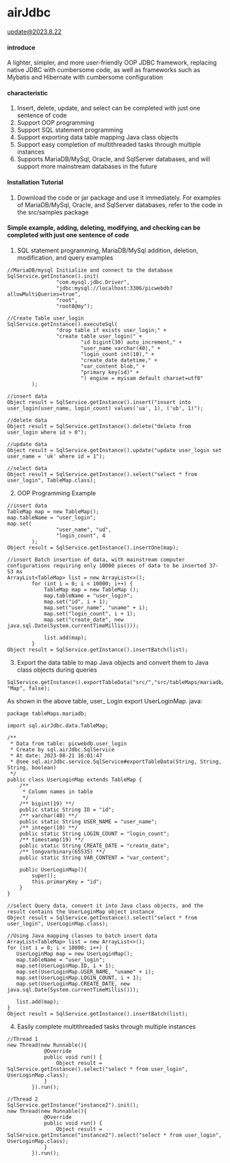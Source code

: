 # airJdbc
update@2023.8.22

#### introduce
A lighter, simpler, and more user-friendly OOP JDBC framework, replacing native JDBC with cumbersome code, as well as frameworks such as Mybatis and Hibernate with cumbersome configuration

#### characteristic
1. Insert, delete, update, and select can be completed with just one sentence of code
2. Support OOP programming
3. Support SQL statement programming
4. Support exporting data table mapping Java class objects
5. Support easy completion of multithreaded tasks through multiple instances
6. Supports MariaDB/MySql, Oracle, and SqlServer databases, and will support more mainstream databases in the future


#### Installation Tutorial

1.  Download the code or jar package and use it immediately. For examples of MariaDB/MySql, Oracle, and SqlServer databases, refer to the code in the src/samples package

#### Simple example, adding, deleting, modifying, and checking can be completed with just one sentence of code

1.  SQL statement programming, MariaDB/MySql addition, deletion, modification, and query examples

```
//MariaDB/mysql Initialize and connect to the database
SqlService.getInstance().init(
                "com.mysql.jdbc.Driver",
                "jdbc:mysql://localhost:3306/picwebdb?allowMultiQueries=true",
                "root",
                "root8@my");
```

```
//Create Table user_login
SqlService.getInstance().executeSql(
                "drop table if exists user_login;" +
                "create table user_login(" +
                        "id bigint(30) auto_increment," +
                        "user_name varchar(40)," +
                        "login_count int(10)," +
                        "create_date datetime," +
                        "var_content blob," +
                        "primary key(id)" +
                        ") engine = myisam default charset=utf8"
        );
```

```
//insert data
Object result = SqlService.getInstance().insert("insert into user_login(user_name, login_count) values('ua', 1), ('ub', 1)");
```

```
//delete data
Object result = SqlService.getInstance().delete("delete from user_login where id > 0");
```

```
//update data
Object result = SqlService.getInstance().update("update user_login set user_name = 'uk' where id = 1");
```

```
//select data
Object result = SqlService.getInstance().select("select * from user_login", TableMap.class);
```

2.  OOP Programming Example

```
//insert data
TableMap map = new TableMap();
map.tableName = "user_login";
map.set(
                "user_name", "ud",
                "login_count", 4
        );
Object result = SqlService.getInstance().insertOne(map);
```

```
//insert Batch insertion of data, with mainstream computer configurations requiring only 10000 pieces of data to be inserted 37-53 ms
ArrayList<TableMap> list = new ArrayList<>();
        for (int i = 0; i < 10000; i++) {
            TableMap map = new TableMap ();
            map.tableName = "user_login";
            map.set("id", i + 1);
            map.set("user_name", "uname" + i);
            map.set("login_count", i + 1);
            map.set("create_date", new java.sql.Date(System.currentTimeMillis()));

            list.add(map);
        }
Object result = SqlService.getInstance().insertBatch(list);
```

3.  Export the data table to map Java objects and convert them to Java class objects during queries
```
SqlService.getInstance().exportTableData("src/","src/tableMaps/mariadb/", "Map", false);
```

As shown in the above table, user_ Login export UserLoginMap. java:
```
package tableMaps.mariadb;

import sql.airJdbc.data.TableMap;

/**
 * Data from table: picwebdb.user_login
 * Create by sql.airJdbc.SqlService
 * At date: 2023-08-21 16:01:47
 * @see sql.airJdbc.service.SqlService#exportTableData(String, String, String, boolean)
 */
public class UserLoginMap extends TableMap {
    /**
     * Column names in table
     */
    /** bigint(19) **/
    public static String ID = "id";
    /** varchar(40) **/
    public static String USER_NAME = "user_name";
    /** integer(10) **/
    public static String LOGIN_COUNT = "login_count";
    /** timestamp(19) **/
    public static String CREATE_DATE = "create_date";
    /** longvarbinary(65535) **/
    public static String VAR_CONTENT = "var_content";

    public UserLoginMap(){
        super();
        this.primaryKey = "id";
    }
}
```

```
//select Query data, convert it into Java class objects, and the result contains the UserLoginMap object instance
Object result = SqlService.getInstance().select("select * from user_login", UserLoginMap.class);
```

```
//Using Java mapping classes to batch insert data
ArrayList<TableMap> list = new ArrayList<>();
for (int i = 0; i < 10000; i++) {
   UserLoginMap map = new UserLoginMap();
   map.tableName = "user_login";
   map.set(UserLoginMap.ID, i + 1);
   map.set(UserLoginMap.USER_NAME, "uname" + i);
   map.set(UserLoginMap.LOGIN_COUNT, i + 1);
   map.set(UserLoginMap.CREATE_DATE, new java.sql.Date(System.currentTimeMillis()));

   list.add(map);
}
Object result = SqlService.getInstance().insertBatch(list);
```

4.  Easily complete multithreaded tasks through multiple instances

```
//Thread 1
new Thread(new Runnable(){
            @Override
            public void run() {
                Object result = SqlService.getInstance().select("select * from user_login", UserLoginMap.class);
            }
        }).run();

//Thread 2
SqlService.getInstance("instance2").init();
new Thread(new Runnable(){
            @Override
            public void run() {
                Object result = SqlService.getInstance("instance2").select("select * from user_login", UserLoginMap.class);
            }
        }).run();
```

